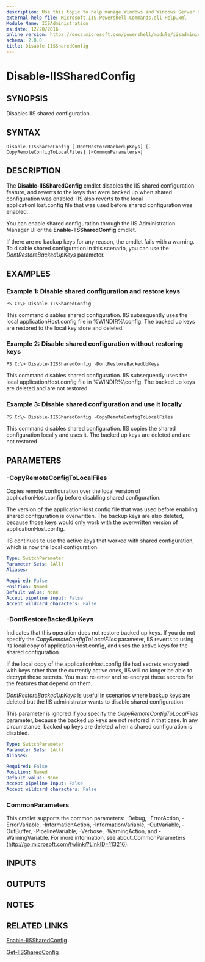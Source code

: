 ```yaml
---
description: Use this topic to help manage Windows and Windows Server technologies with Windows PowerShell.
external help file: Microsoft.IIS.Powershell.Commands.dll-Help.xml
Module Name: IISAdministration
ms.date: 12/20/2016
online version: https://docs.microsoft.com/powershell/module/iisadministration/disable-iissharedconfig?view=windowsserver2022-ps&wt.mc_id=ps-gethelp
schema: 2.0.0
title: Disable-IISSharedConfig
---
```


# Disable-IISSharedConfig

## SYNOPSIS
Disables IIS shared configuration.

## SYNTAX

```
Disable-IISSharedConfig [-DontRestoreBackedUpKeys] [-CopyRemoteConfigToLocalFiles] [<CommonParameters>]
```

## DESCRIPTION
The **Disable-IISSharedConfig** cmdlet disables the IIS shared configuration feature, and reverts to the keys that were backed up when shared configuration was enabled.
IIS also reverts to the local applicationHost.config file that was used before shared configuration was enabled.

You can enable shared configuration through the IIS Administration Manager UI or the **Enable-IISSharedConfig** cmdlet.

If there are no backup keys for any reason, the cmdlet fails with a warning.
To disable shared configuration in this scenario, you can use the *DontRestoreBackedUpKeys* parameter.

## EXAMPLES

### Example 1: Disable shared configuration and restore keys
```
PS C:\> Disable-IISSharedConfig
```

This command disables shared configuration.
IIS subsequently uses the local applicationHost.config file in %WINDIR%\config.
The backed up keys are restored to the local key store and deleted.

### Example 2: Disable shared configuration without restoring keys
```
PS C:\> Disable-IISSharedConfig -DontRestoreBackedUpKeys
```

This command disables shared configuration.
IIS subsequently uses the local applicationHost.config file in %WINDIR%\config.
The backed up keys are deleted and are not restored.

### Example 3: Disable shared configuration and use it locally
```
PS C:\> Disable-IISSharedConfig -CopyRemoteConfigToLocalFiles
```

This command disables shared configuration.
IIS copies the shared configuration locally and uses it.
The backed up keys are deleted and are not restored.

## PARAMETERS

### -CopyRemoteConfigToLocalFiles
Copies remote configuration over the local version of applicationHost.config before disabling shared configuration.

The version of the applicationHost.config file that was used before enabling shared configuration is overwritten.
The backup keys are also deleted, because those keys would only work with the overwritten version of applicationHost.config.

IIS continues to use the active keys that worked with shared configuration, which is now the local configuration.

```yaml
Type: SwitchParameter
Parameter Sets: (All)
Aliases: 

Required: False
Position: Named
Default value: None
Accept pipeline input: False
Accept wildcard characters: False
```

### -DontRestoreBackedUpKeys
Indicates that this operation does not restore backed up keys.
If you do not specify the *CopyRemoteConfigToLocalFiles* parameter, IIS reverts to using its local copy of applicationHost.config, and uses the active keys for the shared configuration.

If the local copy of the applicationHost.config file had secrets encrypted with keys other than the currently active ones, IIS will no longer be able to decrypt those secrets.
You must re-enter and re-encrypt these secrets for the features that depend on them.

*DontRestoreBackedUpKeys* is useful in scenarios where backup keys are deleted but the IIS administrator wants to disable shared configuration.

This parameter is ignored if you specify the *CopyRemoteConfigToLocalFiles* parameter, because the backed up keys are not restored in that case.
In any circumstance, backed up keys are deleted when a shared configuration is disabled.

```yaml
Type: SwitchParameter
Parameter Sets: (All)
Aliases: 

Required: False
Position: Named
Default value: None
Accept pipeline input: False
Accept wildcard characters: False
```

### CommonParameters
This cmdlet supports the common parameters: -Debug, -ErrorAction, -ErrorVariable, -InformationAction, -InformationVariable, -OutVariable, -OutBuffer, -PipelineVariable, -Verbose, -WarningAction, and -WarningVariable. For more information, see about_CommonParameters (http://go.microsoft.com/fwlink/?LinkID=113216).

## INPUTS

## OUTPUTS

## NOTES

## RELATED LINKS

[Enable-IISSharedConfig](./Enable-IISSharedConfig.md)

[Get-IISSharedConfig](./Get-IISSharedConfig.md)


